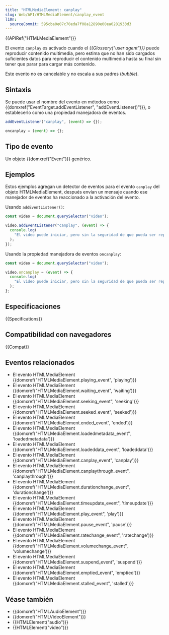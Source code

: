 ```yaml
---
title: "HTMLMediaElement: canplay"
slug: Web/API/HTMLMediaElement/canplay_event
l10n:
  sourceCommit: 595cba0e07c70eda7f08a12890e00ea0281933d3
---
```


{{APIRef("HTMLMediaElement")}}

El evento `canplay` es activado cuando el _{{Glossary("user agent")}}_ puede reproducir contenido multimedia, pero estima que no han sido cargados suficientes datos para reproducir el contenido multimedia hasta su final sin tener que parar para cargar más contenido.

Este evento no es cancelable y no escala a sus padres (_bubble_).

## Sintaxis

Se puede usar el nombre del evento en métodos como {{domxref("EventTarget.addEventListener", "addEventListener()")}}, o establecerlo como una propiedad manejadora de eventos.

```js
addEventListener("canplay", (event) => {});

oncanplay = (event) => {};
```

## Tipo de evento

Un objeto {{domxref("Event")}} genérico.

## Ejemplos

Estos ejemplos agregan un detector de eventos para el evento `canplay` del objeto HTMLMediaElement, después envían un mensaje cuando ese manejador de eventos ha reaccionado a la activación del evento.

Usando `addEventListener()`:

```js
const video = document.querySelector("video");

video.addEventListener("canplay", (event) => {
  console.log(
    "El video puede iniciar, pero sin la seguridad de que pueda ser reproducido.",
  );
});
```

Usando la propiedad manejadora de eventos `oncanplay`:

```js
const video = document.querySelector("video");

video.oncanplay = (event) => {
  console.log(
    "El video puede iniciar, pero sin la seguridad de que pueda ser reproducido.",
  );
};
```

## Especificaciones

{{Specifications}}

## Compatibilidad con navegadores

{{Compat}}

## Eventos relacionados

- El evento HTMLMediaElement {{domxref("HTMLMediaElement.playing_event", 'playing')}}
- El evento HTMLMediaElement {{domxref("HTMLMediaElement.waiting_event", 'waiting')}}
- El evento HTMLMediaElement {{domxref("HTMLMediaElement.seeking_event", 'seeking')}}
- El evento HTMLMediaElement {{domxref("HTMLMediaElement.seeked_event", 'seeked')}}
- El evento HTMLMediaElement {{domxref("HTMLMediaElement.ended_event", 'ended')}}
- El evento HTMLMediaElement {{domxref("HTMLMediaElement.loadedmetadata_event", 'loadedmetadata')}}
- El evento HTMLMediaElement {{domxref("HTMLMediaElement.loadeddata_event", 'loadeddata')}}
- El evento HTMLMediaElement {{domxref("HTMLMediaElement.canplay_event", 'canplay')}}
- El evento HTMLMediaElement {{domxref("HTMLMediaElement.canplaythrough_event", 'canplaythrough')}}
- El evento HTMLMediaElement {{domxref("HTMLMediaElement.durationchange_event", 'durationchange')}}
- El evento HTMLMediaElement {{domxref("HTMLMediaElement.timeupdate_event", 'timeupdate')}}
- El evento HTMLMediaElement {{domxref("HTMLMediaElement.play_event", 'play')}}
- El evento HTMLMediaElement {{domxref("HTMLMediaElement.pause_event", 'pause')}}
- El evento HTMLMediaElement {{domxref("HTMLMediaElement.ratechange_event", 'ratechange')}}
- El evento HTMLMediaElement {{domxref("HTMLMediaElement.volumechange_event", 'volumechange')}}
- El evento HTMLMediaElement {{domxref("HTMLMediaElement.suspend_event", 'suspend')}}
- El evento HTMLMediaElement {{domxref("HTMLMediaElement.emptied_event", 'emptied')}}
- El evento HTMLMediaElement {{domxref("HTMLMediaElement.stalled_event", 'stalled')}}

## Véase también

- {{domxref("HTMLAudioElement")}}
- {{domxref("HTMLVideoElement")}}
- {{HTMLElement("audio")}}
- {{HTMLElement("video")}}
